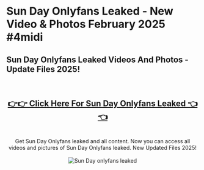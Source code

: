 # Sun Day Onlyfans Leaked - New Video & Photos February 2025 #4midi

<h2>Sun Day Onlyfans Leaked Videos And Photos - Update Files 2025!</h2>
<br>
<div align="center">
<h2><a href="https://links2leaks.com?utm_source=sunday&utm_medium=git92" rel="nofollow">👉👉 Click Here For Sun Day Onlyfans Leaked 👈👈</a></h2>
<br>
Get Sun Day Onlyfans leaked and all content. Now you can access all videos and pictures of Sun Day Onlyfans leaked. New Updated Files 2025!
<br>
<br>
<a href="https://links2leaks.com?utm_source=sunday&utm_medium=git92" rel="nofollow" data-target="animated-image.originalLink"><img src="https://i.ibb.co/Gkj2r4b/banner.png" alt="Sun Day onlyfans leaked" style="max-width: 100%; display: inline-block;" data-target="animated-image.originalImage"></a>
</div>
<br>
